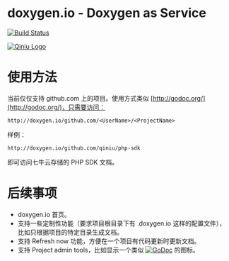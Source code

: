 doxygen.io - Doxygen as Service
======

[![Build Status](https://travis-ci.org/qiniu/doxygen.io.svg?branch=master)](https://travis-ci.org/qiniu/doxygen.io)

[![Qiniu Logo](http://qiniutek.com/images/logo-2.png)](http://qiniu.com/)

# 使用方法

当前仅仅支持 github.com 上的项目。使用方式类似 [http://godoc.org/](http://godoc.org/)，只需要访问：

```
http://doxygen.io/github.com/<UserName>/<ProjectName>
```

样例：

```
http://doxygen.io/github.com/qiniu/php-sdk
```

即可访问七牛云存储的 PHP SDK 文档。

# 后续事项

- doxygen.io 首页。
- 支持一些定制性功能（要求项目根目录下有 .doxygen.io 这样的配置文件），比如只根据项目的特定目录生成文档。
- 支持 Refresh now 功能，方便在一个项目有代码更新时更新文档。
- 支持 Project admin tools，比如显示一个类似 [![GoDoc](https://godoc.org/github.com/qiniu/doxygen.io?status.svg)](https://godoc.org/github.com/qiniu/doxygen.io) 的图标。

